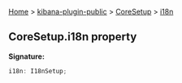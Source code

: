 [Home](./index) &gt; [kibana-plugin-public](./kibana-plugin-public.md) &gt; [CoreSetup](./kibana-plugin-public.coresetup.md) &gt; [i18n](./kibana-plugin-public.coresetup.i18n.md)

## CoreSetup.i18n property

<b>Signature:</b>

```typescript
i18n: I18nSetup;
```
